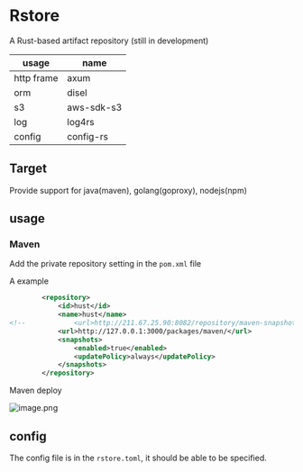 # Rstore

A Rust-based artifact repository (still in development)

| usage | name |
|--|--|
|http frame|axum|
|orm|disel|
|s3|aws-sdk-s3|
|log|log4rs|
|config|config-rs|

## Target

Provide support for java(maven), golang(goproxy), nodejs(npm)

## usage 

### Maven
Add the private repository setting in the `pom.xml` file

A example 
```xml
        <repository>
            <id>hust</id>
            <name>hust</name>
<!--            <url>http://211.67.25.90:8082/repository/maven-snapshots/</url>-->
            <url>http://127.0.0.1:3000/packages/maven/</url>
            <snapshots>
                <enabled>true</enabled>
                <updatePolicy>always</updatePolicy>
            </snapshots>
        </repository>
```

Maven deploy

![image.png](https://s2.loli.net/2023/05/01/pOghcXzTytEAWqU.png)



## config 

The config file is in the `rstore.toml`, it should be able to be specified.